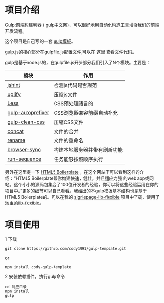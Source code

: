 项目介绍
===

[Gulp:前端构建利器](http://gulpjs.com/) ( [gulp中文网](http://www.gulpjs.com.cn/))，可以很好地用自动化构造工具增强我们的前端开发流程。

这个项目是自己写的一套 [gulp模板](https://github.com/cody1991/gulp-template)。

gulp.js的核心部分在gulpfile.js配置文件,可以在 [这里](https://github.com/cody1991/gulp-study/blob/dev/gulpfile.js) 查看文件代码。

gulp是基于node.js的，在gulpfile.js开头部分我们引入了N个模块。主要是：

模块 | 作用 
-----|-----
[jshint](https://github.com/spalger/gulp-jshint) | 检测js代码是否规范
[uglify](https://github.com/terinjokes/gulp-uglify) | 压缩js文件
[Less](https://github.com/plus3network/gulp-less) | CSS预处理语言的
[gulp-autoprefixer](https://www.npmjs.com/package/gulp-autoprefixer) | CSS浏览器兼容前缀自动补充
[gulp-clean-css](https://www.npmjs.com/package/gulp-clean-css) | 压缩CSS文件
[concat](https://github.com/wearefractal/gulp-concat) | 文件的合并
[rename](https://github.com/hparra/gulp-rename) | 文件的重命名
[browser-sync](https://www.npmjs.com/package/browser-sync) | 构建本地服务器并带有刷新功能 
[run-sequence](https://www.npmjs.com/package/run-sequence) | 任务能够按照顺序执行

另外在这里提一下 [HTML5 Boilerplate](http://www.bootcss.com/p/html5boilerplate/) ，在这个网站下可以看到这样的介绍：“HTML5 Boilerplate帮你构建快速，健壮，并且适应力强 的web app或网站。这个小小的源码包集合了100位开发者的经验，你可以将这些经验运用在你的项目中。”更多的细节可以自己看看。我给出的本gulp模板基本结构也是基于HTML5 Boilerplate的。可以在我的 [signlepage-lib-flexible](https://github.com/cody1991/mylib/tree/gh-pages/framwork/signlepage-lib-flexible) 项目中下载，使用了淘宝的[lib-flexible](https://github.com/amfe/lib-flexible)。


项目使用
===

1   下载

    git clone https://github.com/cody1991/gulp-template.git

or
    
    npm install cody-gulp-template


2   安装依赖插件，执行gulp命令
    
    cd 对应目录
    npm install
    gulp
